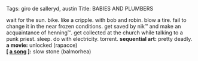 Tags: giro de salleryd, austin
Title: BABIES AND PLUMBERS
  
wait for the sun. bike. like a cripple. with bob and robin. blow a tire. fail to change it in the near frozen conditions. get saved by nik™ and make an acquaintance of henning™. get collected at the church while talking to a punk priest. sleep. do with electricity. torrent.
**sequential art:** pretty deadly.  
**a movie:** unlocked (rapacce)  
**[ [a song](https://www.youtube.com/watch?v=tkqqmYcyszs) ]:** slow stone (balmorhea)